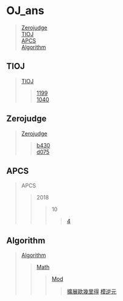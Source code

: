 # OJ_ans

> [Zerojudge](#zerojudge)\
> [TIOJ](#tioj)\
> [APCS](#apcs)\
> [Algorithm](#algorithm)

## TIOJ

> [TIOJ](/tioj)
>>[1199](/tioj/tioj_1199.cpp)\
>>[1040](/tioj/tioj_1040.cpp)

## Zerojudge

> [Zerojudge](/zerojudge)
>>[b430](/zerojudge/zj_b430.cpp)\
>>[d075](/zerojudge/zj_d075.cpp)

## APCS
> APCS
>> 2018
>>> 10
>>>> [4](/zerojudge/zj_d075.cpp)

## Algorithm

> [Algorithm](/Algorithm)
>> [Math](/Algorithm/math/)
>>> [Mod](/Algorithm/math/mod/)
>>>> [擴展歐幾里得](/Algorithm/math/Extended_Euclidean.cpp)
>>>> [模逆元](/Algorithm/math/mod/Modular_multiplicative_inverse.cpp)